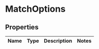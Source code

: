 # MatchOptions
## Properties

Name | Type | Description | Notes
------------ | ------------- | ------------- | -------------


